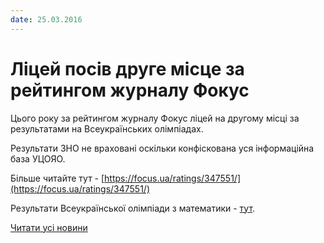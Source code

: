 ```yaml
---
date: 25.03.2016
---
```

# Ліцей посів друге місце за рейтингом журналу Фокус

Цього року за рейтингом журналу Фокус ліцей на другому місці за результатами на Всеукраїнських олімпіадах.

Результати ЗНО не враховані оскільки конфіскована уся інформаційна база УЦОЯО.

Більше читайте тут - [https://focus.ua/ratings/347551/](https://focus.ua/ratings/347551/)

Результати Всеукраїнської олімпіади з математики - [тут](/%D0%BD%D0%BE%D0%B2%D0%B8%D0%BD%D0%B8/%D1%80%D0%B5%D0%B7%D1%83%D0%BB%D1%8C%D1%82%D0%B0%D1%82%D0%B8-iv-%D0%B5%D1%82%D0%B0%D0%BF%D1%83-%D0%B2%D1%81%D0%B5%D1%83%D0%BA%D1%80%D0%B0%D1%97%D0%BD%D1%81%D1%8C%D0%BA%D0%BE%D1%97-%D0%BE%D0%BB%D1%96%D0%BC%D0%BF%D1%96%D0%B0%D0%B4%D0%B8-%D0%B7-%D0%BC%D0%B0%D1%82%D0%B5%D0%BC%D0%B0%D1%82%D0%B8%D0%BA%D0%B8/).

[Читати усі новини](/news)
